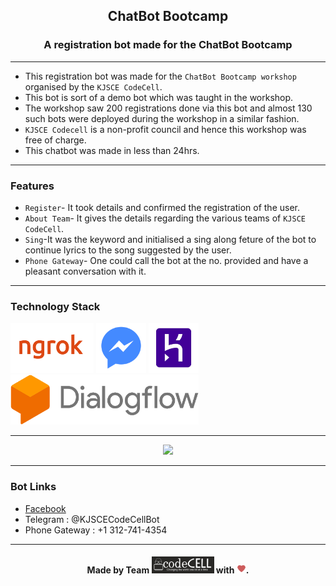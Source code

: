 <h2 align="center">ChatBot Bootcamp</h2>


<h3 align="center">A registration bot made for the ChatBot Bootcamp</h3>



------------------------------------------

- This registration bot was made for the `ChatBot Bootcamp workshop` organised by the `KJSCE CodeCell`.
- This bot is sort of a demo bot which was taught in the workshop.
- The workshop saw 200 registrations done via this bot and almost 130 such bots were deployed during the workshop in a similar fashion.
- `KJSCE Codecell` is a non-profit council and hence this workshop was free of charge.
- This chatbot was made in less than 24hrs.

------------------------------------------
### Features

- `Register`- It took details and confirmed the registration of the user.
- `About Team`- It gives the details regarding the various teams of `KJSCE CodeCell`.
- `Sing`-It was the keyword and initialised a sing along feture of the bot to continue lyrics to the song suggested by the user.
- `Phone Gateway`- One could call the bot at the no. provided and have a pleasant conversation with it.

------------------------------------------
### Technology Stack
<a href="https://ngrok.com/download"><img src="./assests/ngrok.PNG" height=80px ></a>  <a href="https://developers.facebook.com/"><img src="./assests/Messenger.PNG" height=80px ></a>  <a href="https://signup.heroku.com/login"><img src="./assests/Heroku.PNG" height=80px ></a>  <a href="https://console.dialogflow.com/api-client/#/login"><img src="./assests/Dialogue Flow.PNG" height=80px ></a>

------------------------------------------
<p align="center">
  <img src ="./assests/chatbot.gif"  height =350px>
</p>

------------------------------------------
### Bot Links
- <a href="https://www.facebook.com/kjscecodecell/">Facebook</a>
- Telegram : @KJSCECodeCellBot
- Phone Gateway : +1 312-741-4354

------------------------------------------

<h4 align="center">Made by Team <a href="http://www.kjscecodecell.com/"><img src="./assests/Codecell.PNG" width=100px ></a> with <img src="./assests/Love.png" heigth=10px width=15px>.</h4>


